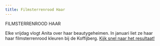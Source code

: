 ```yaml
---
title: Filmsterrenrood Haar
---
```



FILMSTERRENROOD HAAR

Elke vrijdag vlogt Anita over haar beautygeheimen. In januari liet ze haar haar filmsterrenrood kleuren bij de Koffijberg. [Kijk snel naar het resultaat!](http://franska.nl/filmsterrenrood-haar/)